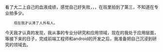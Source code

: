 看了大二上自己的血液成绩，感觉自己好失败，，，在班里拍到了第三，不知道在专业拍多少。

        现在我才认清了人外有人。

今天我才认真的发现，我从事的专业分研究和应用领域，现在的我处于应用层面，等接下来的日子，完成前端工程师和android的开发之后，我准备把自己沉浸到研究的领域去。
